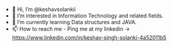 - 👋 Hi, I’m @keshavsolankii
- 👀 I’m interested in Information Technology and related fields.
- 🌱 I’m currently learning Data structures and JAVA.
- 📫 How to reach me - Ping me at my linkedin -> https://www.linkedin.com/in/keshav-singh-solanki-4a52011b5

<!---
keshavsolankii/keshavsolankii is a ✨ special ✨ repository because its `README.md` (this file) appears on your GitHub profile.
You can click the Preview link to take a look at your changes.
--->
